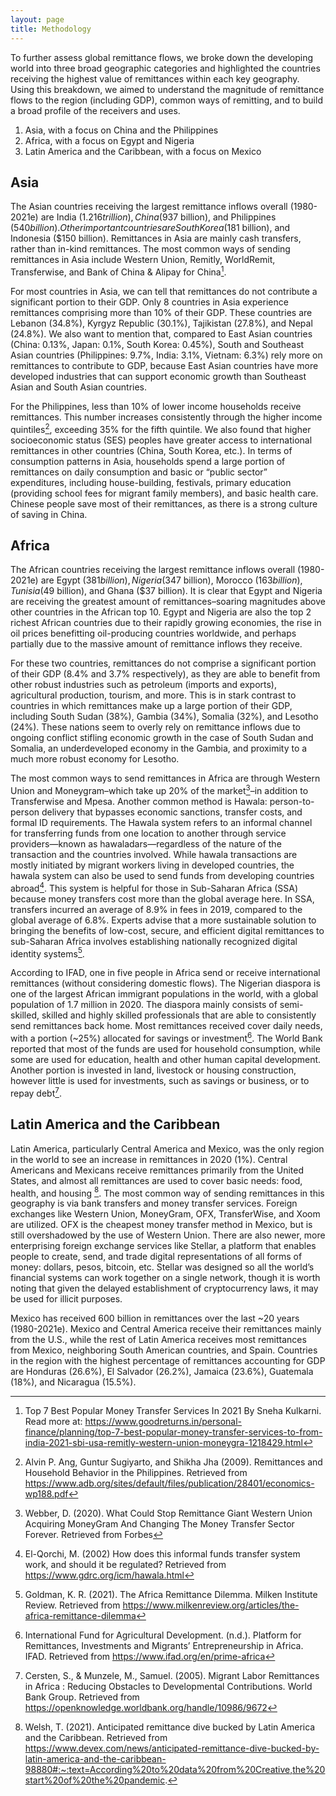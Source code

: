 ```yaml
---
layout: page
title: Methodology
---
```


To further assess global remittance flows, we broke down the developing world into three broad geographic categories and highlighted the countries receiving the highest value of remittances within each key geography. Using this breakdown, we aimed to understand the magnitude of remittance flows to the region (including GDP), common ways of remitting, and to build a broad profile of the receivers and uses.
1. Asia, with a focus on China and the Philippines
2. Africa, with a focus on Egypt and Nigeria
3. Latin America and the Caribbean, with a focus on Mexico

## Asia ## 

The Asian countries receiving the largest remittance inflows overall (1980-2021e) are India ($1.216 trillion), China ($937 billion), and Philippines ($540 billion). Other important countries are South Korea($181 billion), and Indonesia ($150 billion). Remittances in Asia are  mainly cash transfers, rather than in-kind remittances. The  most common ways of sending remittances in Asia include Western Union, Remitly, WorldRemit, Transferwise, and Bank of China & Alipay for China[^1].

[^1]: Top 7 Best Popular Money Transfer Services In 2021 By Sneha Kulkarni. Read more at: https://www.goodreturns.in/personal-finance/planning/top-7-best-popular-money-transfer-services-to-from-india-2021-sbi-usa-remitly-western-union-moneygra-1218429.html

For most countries in Asia, we can tell that remittances do not contribute a significant portion to their GDP. Only 8 countries in Asia experience remittances comprising more than 10% of their GDP. These countries are Lebanon (34.8%), Kyrgyz Republic (30.1%), Tajikistan (27.8%), and Nepal (24.8%). We also want to mention that, compared to East Asian countries (China: 0.13%, Japan: 0.1%, South Korea: 0.45%), South and Southeast Asian countries (Philippines: 9.7%, India: 3.1%, Vietnam: 6.3%) rely more on remittances to contribute to GDP, because East Asian countries have more developed industries that can support economic growth than Southeast Asian and South Asian countries.

For the Philippines, less than 10% of lower income households receive remittances. This number increases consistently through the higher income quintiles[^2], exceeding 35% for the fifth quintile. We also found that higher socioeconomic status (SES) peoples have greater access to international remittances in other countries (China, South Korea, etc.). In terms of consumption patterns in Asia, households spend a large portion of remittances on daily consumption and basic or “public sector” expenditures, including house-building, festivals, primary education (providing school fees for migrant family members), and basic health care. Chinese people save most of their remittances, as there is a strong culture of saving in China.

[^2]: Alvin P. Ang, Guntur Sugiyarto, and Shikha Jha (2009). Remittances and Household Behavior in the Philippines. Retrieved from https://www.adb.org/sites/default/files/publication/28401/economics-wp188.pdf

## Africa ##

The African countries receiving the largest remittance inflows overall (1980-2021e) are Egypt ($381 billion), Nigeria ($347 billion), Morocco ($163 billion), Tunisia ($49 billion), and Ghana ($37 billion). It is clear that Egypt and Nigeria are receiving the greatest amount of remittances–soaring magnitudes above other countries in the African top 10. Egypt and Nigeria are also the top 2 richest African countries due to their rapidly growing economies, the rise in oil prices benefitting oil-producing countries worldwide, and perhaps partially due to the massive amount of remittance inflows they receive. 

For these two countries, remittances do not comprise a significant portion of their GDP (8.4% and 3.7% respectively), as they are able to benefit from other robust industries such as petroleum (imports and exports), agricultural production, tourism, and more. This is in stark contrast to countries in which remittances make up a large portion of their GDP, including South Sudan (38%), Gambia (34%), Somalia (32%), and Lesotho (24%). These nations seem to overly rely on remittance inflows due to ongoing conflict stifling economic growth in the case of South Sudan and Somalia, an underdeveloped economy in the Gambia, and proximity to a much more robust economy for Lesotho.

The most common ways to send remittances in Africa are through Western Union and Moneygram–which take up 20% of the market[^3]–in addition to Transferwise and Mpesa. Another common method is Hawala: person-to-person delivery that bypasses economic sanctions, transfer costs, and formal ID requirements. The Hawala system refers to an informal channel for transferring funds from one location to another through service providers—known as hawaladars—regardless of the nature of the transaction and the countries involved. While hawala transactions are mostly initiated by migrant workers living in developed countries, the hawala system can also be used to send funds from developing countries abroad[^4]. This system is helpful for those in Sub-Saharan Africa (SSA) because money transfers cost more than the global average here. In SSA, transfers incurred an average of 8.9% in fees in 2019, compared to the global average of 6.8%. Experts advise that a more sustainable solution to bringing the benefits of low-cost, secure, and efficient digital remittances to sub-Saharan Africa involves establishing nationally recognized digital identity systems[^5]. 

According to IFAD, one in five people in Africa send or receive international remittances (without considering domestic flows). The Nigerian diaspora is one of the largest African immigrant populations in the world, with a global population of 1.7 million in 2020. The diaspora mainly consists of semi-skilled, skilled and highly skilled professionals that are able to consistently send remittances back home. Most remittances received cover daily needs, with a portion (~25%) allocated for savings or investment[^6]. The World Bank reported that most of the funds are used for household consumption, while some are used for education, health and other human capital development. Another portion is invested in land, livestock or housing construction, however little is used for investments, such as savings or business, or to repay debt[^7].

[^3]: Webber, D. (2020). What Could Stop Remittance Giant Western Union Acquiring MoneyGram And Changing The Money Transfer Sector Forever. Retrieved from Forbes 
[^4]: El-Qorchi, M. (2002) How does this informal funds transfer system work, and should it be regulated? Retrieved from https://www.gdrc.org/icm/hawala.html 
[^5]: Goldman, K. R. (2021). The Africa Remittance Dilemma. Milken Institute Review. Retrieved from https://www.milkenreview.org/articles/the-africa-remittance-dilemma
[^6]: International Fund for Agricultural Development. (n.d.). Platform for Remittances, Investments and Migrants’ Entrepreneurship in Africa. IFAD. Retrieved from https://www.ifad.org/en/prime-africa 
[^7]: Cersten, S., & Munzele, M., Samuel. (2005). Migrant Labor Remittances in Africa : Reducing Obstacles to Developmental Contributions. World Bank Group. Retrieved from https://openknowledge.worldbank.org/handle/10986/9672 

## Latin America and the Caribbean ##

Latin America, particularly Central America and Mexico, was the only region in the world to see an increase in remittances in 2020 (1%). Central Americans and Mexicans receive remittances primarily from the United States, and almost all remittances are used to cover basic needs: food, health, and housing [^8]. The most common way of sending remittances in this geography is via bank transfers and money transfer services. Foreign exchanges like Western Union, MoneyGram, OFX, TransferWise, and Xoom are utilized. OFX is the cheapest money transfer method in Mexico, but is still overshadowed by the use of Western Union. There are also newer, more enterprising foreign exchange services like Stellar, a platform that enables people to create, send, and trade digital representations of all forms of money: dollars, pesos, bitcoin, etc. Stellar was designed so all the world’s financial systems can work together on a single network, though it is worth noting that given the delayed establishment of cryptocurrency laws, it may be used for illicit purposes.

[^8]: Welsh, T. (2021). Anticipated remittance dive bucked by Latin America and the Caribbean. Retrieved from https://www.devex.com/news/anticipated-remittance-dive-bucked-by-latin-america-and-the-caribbean-98880#:~:text=According%20to%20data%20from%20Creative,the%20start%20of%20the%20pandemic. 


Mexico has received 600 billion in remittances over the last ~20 years (1980-2021e). Mexico and Central America receive their remittances mainly from the U.S., while the rest of Latin America receives most remittances from Mexico, neighboring South American countries, and Spain. Countries in the region with the highest percentage of remittances accounting for GDP are Honduras (26.6%), El Salvador (26.2%), Jamaica (23.6%), Guatemala (18%), and Nicaragua (15.5%).





